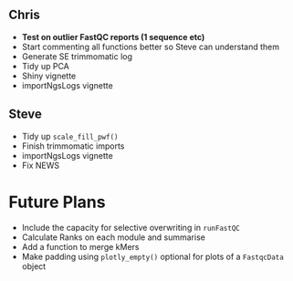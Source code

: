 ## Chris
- **Test on outlier FastQC reports (1 sequence etc)**
- Start commenting all functions better so Steve can understand them
- Generate SE trimmomatic log
- Tidy up PCA
- Shiny vignette
- importNgsLogs vignette

## Steve

- Tidy up `scale_fill_pwf()`
- Finish trimmomatic imports
- importNgsLogs vignette
- Fix NEWS

# Future Plans

- Include the capacity for selective overwriting in `runFastQC`
- Calculate Ranks on each module and summarise
- Add a function to merge kMers
- Make padding using `plotly_empty()` optional for plots of a `FastqcData` object

